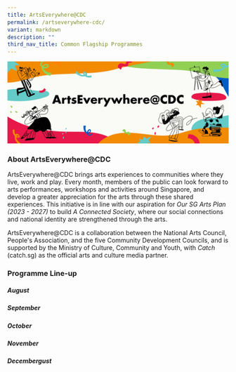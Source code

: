 ```yaml
---
title: ArtsEverywhere@CDC
permalink: /artseverywhere-cdc/
variant: markdown
description: ""
third_nav_title: Common Flagship Programmes
---
```

![](/images/Launch_Isomer_Web_Banner.jpg)
### About ArtsEverywhere@CDC
ArtsEverywhere@CDC brings arts experiences to communities where they live, work and play. Every month, members of the public can look forward to arts performances, workshops and activities around Singapore, and develop a greater appreciation for the arts through these shared experiences. This initiative is in line with our aspiration for _Our SG Arts Plan (2023 - 2027)_ to build *A Connected Society*, where our social connections and national identity are strengthened through the arts.

ArtsEverywhere@CDC is a collaboration between the National Arts Council, People's Association, and the five Community Development Councils, and is supported by the Ministry of Culture, Community and Youth, with _Catch_ (catch.sg) as the official arts and culture media partner.


### Programme Line-up

##### August

##### September

##### October

##### November

##### Decembergust
